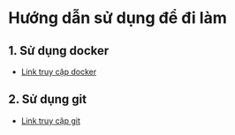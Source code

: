 # Hướng dẫn sử dụng để đi làm

## 1. Sử dụng docker

- [Link truy cập docker](https://github.com/unclecatvn/Docker/tree/main/Docker)

## 2. Sử dụng git

- [Link truy cập git](https://github.com/unclecatvn/Docker/tree/main/Git)
